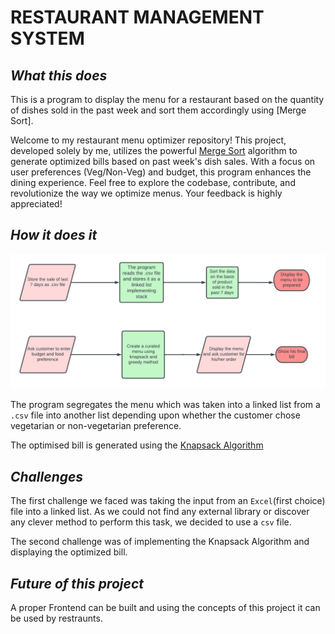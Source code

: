# RESTAURANT MANAGEMENT SYSTEM

## _What this does_

This is a program to display the menu for a restaurant based on the quantity of dishes sold in the past week and sort them accordingly using [Merge Sort].

Welcome to my restaurant menu optimizer repository! This project, developed solely by me, utilizes the powerful [Merge Sort](https://www.javatpoint.com/merge-sort) algorithm to generate optimized bills based on past week's dish sales. With a focus on user preferences (Veg/Non-Veg) and budget, this program enhances the dining experience. Feel free to explore the codebase, contribute, and revolutionize the way we optimize menus. Your feedback is highly appreciated!
## _How it does it_

![Employee data](/Restaurant.png "Employee Data title")

The program segregates the menu which was taken into a linked list from a `.csv` file into another list depending upon whether the customer chose vegetarian or non-vegetarian preference.

The optimised bill is generated using the [Knapsack Algorithm](https://www.geeksforgeeks.org/0-1-knapsack-problem-dp-10/)

## _Challenges_

The first challenge we faced was taking the input from an `Excel`(first choice) file into a linked list. As we could not find any external library or discover any clever method to perform this task, we decided to use a `csv` file.

The second challenge was of implementing the Knapsack Algorithm and displaying the optimized bill.

## _Future of this project_
A proper Frontend can be built and using the concepts of this project it can be used by restraunts. 
